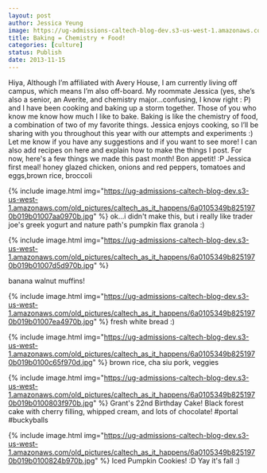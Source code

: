 ```yaml
---
layout: post
author: Jessica Yeung
image: https://ug-admissions-caltech-blog-dev.s3-us-west-1.amazonaws.com/old_pictures/caltech_as_it_happens/6a0105349b8251970b019b010078a7970b.jpg
title: Baking = Chemistry + Food!
categories: [culture]
status: Publish
date: 2013-11-15
---
```


Hiya,
Although I’m affiliated with Avery House, I am currently living off campus, which means I’m also off-board. My roommate Jessica (yes, she’s also a senior, an Averite, and chemistry major…confusing, I know right : P) and I have been cooking and baking up a storm together. Those of you who know me know how much I like to bake. Baking is like the chemistry of food, a combination of two of my favorite things. Jessica enjoys cooking, so I’ll be sharing with you throughout this year with our attempts and experiments :) Let me know if you have any suggestions and if you want to see more! I can also add recipes on here and explain how to make the things I post. For now, here's a few things we made this past month!
Bon appetit! :P
Jessica
first meal! honey glazed chicken, onions and red peppers, tomatoes and eggs,brown rice, broccoli


{% include image.html img="https://ug-admissions-caltech-blog-dev.s3-us-west-1.amazonaws.com/old_pictures/caltech_as_it_happens/6a0105349b8251970b019b01007aa0970b.jpg" %}
ok...i didn't make this, but i really like trader joe's greek yogurt and nature path's pumpkin flax granola :)


{% include image.html img="https://ug-admissions-caltech-blog-dev.s3-us-west-1.amazonaws.com/old_pictures/caltech_as_it_happens/6a0105349b8251970b019b01007d5d970b.jpg" %}

banana walnut muffins!


{% include image.html img="https://ug-admissions-caltech-blog-dev.s3-us-west-1.amazonaws.com/old_pictures/caltech_as_it_happens/6a0105349b8251970b019b01007ea4970b.jpg" %}
fresh white bread :)


{% include image.html img="https://ug-admissions-caltech-blog-dev.s3-us-west-1.amazonaws.com/old_pictures/caltech_as_it_happens/6a0105349b8251970b019b0100c65f970d.jpg" %}
brown rice, cha siu pork, veggies


{% include image.html img="https://ug-admissions-caltech-blog-dev.s3-us-west-1.amazonaws.com/old_pictures/caltech_as_it_happens/6a0105349b8251970b019b0100803f970b.jpg" %}
Grant's 22nd Birthday Cake! Black forest cake with cherry filling, whipped cream, and lots of chocolate! #portal #buckyballs


{% include image.html img="https://ug-admissions-caltech-blog-dev.s3-us-west-1.amazonaws.com/old_pictures/caltech_as_it_happens/6a0105349b8251970b019b0100824b970b.jpg" %}
Iced Pumpkin Cookies! :D Yay it's fall :)
